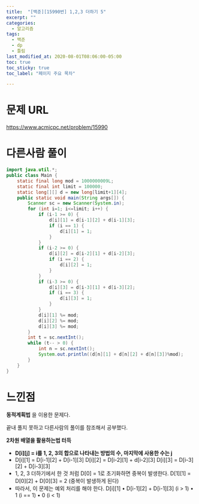 ```yaml
---
title:  "[백준][15990번] 1,2,3 더하기 5"
excerpt: ""
categories:
  - 알고리즘
tags:
  - 백준
  - dp
  - 틀림
last_modified_at: 2020-08-01T08:06:00-05:00
toc: true
toc_sticky: true
toc_label: "페이지 주요 목차"

---
```

# 문제 URL
https://www.acmicpc.net/problem/15990

# 다른사람 풀이
```java
import java.util.*;
public class Main {
    static final long mod = 1000000009L;
    static final int limit = 100000;
    static long[][] d = new long[limit+1][4];
    public static void main(String args[]) {
        Scanner sc = new Scanner(System.in);
        for (int i=1; i<=limit; i++) {
            if (i-1 >= 0) {
                d[i][1] = d[i-1][2] + d[i-1][3];
                if (i == 1) {
                    d[i][1] = 1;
                }
            }
            if (i-2 >= 0) {
                d[i][2] = d[i-2][1] + d[i-2][3];
                if (i == 2) {
                    d[i][2] = 1;
                }
            }
            if (i-3 >= 0) {
                d[i][3] = d[i-3][1] + d[i-3][2];
                if (i == 3) {
                    d[i][3] = 1;
                }
            }
            d[i][1] %= mod;
            d[i][2] %= mod;
            d[i][3] %= mod;
        }
        int t = sc.nextInt();
        while (t-- > 0) {
            int n = sc.nextInt();
            System.out.println((d[n][1] + d[n][2] + d[n][3])%mod);
        }
    }
}


```

# 느낀점
__동적계획법__ 을 이용한 문제다.

끝내 풀지 못하고 다른사람의 풀이를 참조해서 공부했다.

__2차원 배열을 활용하는법 터득__

- __D[i][j] = i를 1, 2, 3의 합으로 나타내는 방법의 수, 마지막에 사용한 수는 j__
- D[i][1] = D[i-1][2] + D[i-1][3]
 D[i][2] = D[i-2][1] + d[i-2][3]
 D[i][3] = D[i-3][2] + D[i-3][3]
- 1, 2, 3 더하기에서 한 것 처럼 D[0] = 1로 초기화하면 중복이 발생한다.
D[1][1] = D[0][2] + D[0][3] = 2 (중복이 발생하게 된다)
- 따라서, 이 문제는 예외 처리를 해야 한다.
D[i][1]
• D[i-1][2] + D[i-1][3] (i > 1)
• 1 (i == 1)
• 0 (i < 1)
